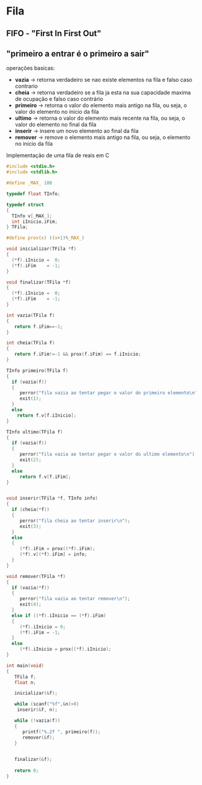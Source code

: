 # Fila

## FIFO - "First In First Out"
## "primeiro a entrar é o primeiro a sair"

operações basicas:

- **vazia**  -> retorna verdadeiro se nao existe elementos na fila e falso caso contrario		
- **cheia**  -> retorna verdadeiro se a fila ja esta na sua capacidade maxima de ocupação e falso caso contrário
- **primeiro** -> retorna o valor do elemento mais antigo na fila, ou seja, o valor do elemento no inicio da fila
- **ultimo** -> retorna o valor do elemento mais recente na fila, ou seja, o valor do elemento no final da fila
- **inserir** -> insere um novo elemento ao final da fila
- **remover** -> remove o elemento mais antigo na fila, ou seja, o elemento no inicio da fila

Implementação de uma fila de reais em C

~~~C
#include <stdio.h>
#include <stdlib.h>

#define _MAX_ 100 

typedef float TInfo;

typedef struct
{
  TInfo v[_MAX_];
  int iInicio,iFim;       
} TFila; 

#define prox(x) ((x+1)%_MAX_)

void inicializar(TFila *f)
{
  (*f).iInicio =  0;
  (*f).iFim    = -1;
}

void finalizar(TFila *f)
{
  (*f).iInicio =  0;
  (*f).iFim    = -1;
}

int vazia(TFila f)
{
   return f.iFim==-1;
}

int cheia(TFila f)
{
   return f.iFim!=-1 && prox(f.iFim) == f.iInicio;
}

TInfo primeiro(TFila f)
{
  if (vazia(f))
  {
     perror("fila vazia ao tentar pegar o valor do primeiro elemento\n");
     exit(1);
  }  
  else
    return f.v[f.iInicio];
}

TInfo ultimo(TFila f)
{
  if (vazia(f))
  {
     perror("fila vazia ao tentar pegar o valor do ultimo elemento\n");
     exit(2);
  }  
  else
     return f.v[f.iFim];
}


void inserir(TFila *f, TInfo info)
{
  if (cheia(*f))
  {
     perror("fila cheia ao tentar inserir\n");
     exit(3);
  }  
  else
  {
     (*f).iFim = prox((*f).iFim);
     (*f).v[(*f).iFim] = info;
  }
} 

void remover(TFila *f)
{
  if (vazia(*f))
  {
     perror("fila vazia ao tentar remover\n");
     exit(4);
  }  
  else if ((*f).iInicio == (*f).iFim)
  {
     (*f).iInicio = 0;
     (*f).iFim = -1;
  }
  else
     (*f).iInicio = prox((*f).iInicio);
}

int main(void)
{
   TFila f;
   float n;

   inicializar(&f);

   while (scanf("%f",&n)>0)
   	inserir(&f, n);

   while (!vazia(f))
   {
      printf("%.2f ", primeiro(f));
      remover(&f);
   }
          

   finalizar(&f);
  
   return 0;
}


~~~


